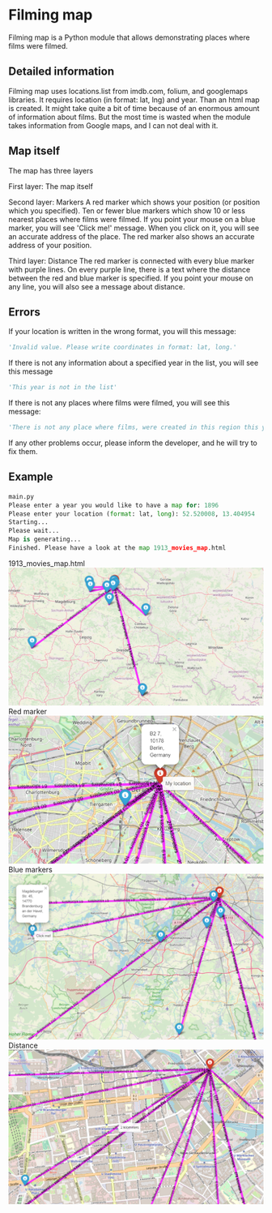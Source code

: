 # Filming map
Filming map is a Python module that allows demonstrating places where films were filmed.

## Detailed information
Filming map uses locations.list from imdb.com, folium, and googlemaps libraries.
It requires location (in format: lat, lng) and year. 
Than an html map is created.
It might take quite a bit of time because of an enormous amount of information about films.
But the most time is wasted when the module takes information from Google maps, and I can not deal with it.

## Map itself
The map has three layers

First layer:
The map itself

Second layer:
Markers
A red marker which shows your position (or position which you specified).
Ten or fewer blue markers which show 10 or less nearest places where films were filmed.
If you point your mouse on a blue marker, you will see 'Click me!' message.
When you click on it, you will see an accurate address of the place.
The red marker also shows an accurate address of your position.

Third layer:
Distance
The red marker is connected with every blue marker with purple lines.
On every purple line, there is a text where the distance between the red and blue marker is specified.
If you point your mouse on any line, you will also see a message about distance.

## Errors
If your location is written in the wrong format, you will this message:
```python
'Invalid value. Please write coordinates in format: lat, long.'
```
If there is not any information about a specified year in the list, you will see this message
```python
'This year is not in the list'
```
If there is not any places where films were filmed, you will see this message: 
```python
'There is not any place where films, were created in this region this year.'
```
If any other problems occur, please inform the developer, and he will try to fix them.

## Example
```python
main.py
Please enter a year you would like to have a map for: 1896
Please enter your location (format: lat, long): 52.520008, 13.404954
Starting...
Please wait...
Map is generating...
Finished. Please have a look at the map 1913_movies_map.html
```
1913_movies_map.html
![Screenshot of map](https://raw.githubusercontent.com/saniochky/san/master/1913_movies_map.png)
Red marker
![Red marker](https://raw.githubusercontent.com/saniochky/san/master/1913_red_popup.png)
Blue markers
![Blue markers](https://raw.githubusercontent.com/saniochky/san/master/1913_blue_popup.png)
Distance
![Dstance lines](https://raw.githubusercontent.com/saniochky/san/master/1913_line_popup.png)
